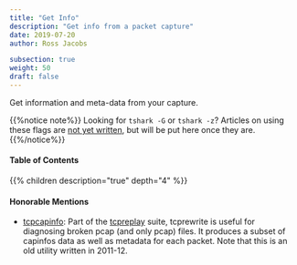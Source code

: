 ```yaml
---
title: "Get Info"
description: "Get info from a packet capture"
date: 2019-07-20
author: Ross Jacobs

subsection: true
weight: 50
draft: false
---
```


Get information and meta-data from your capture.

{{%notice note%}}
Looking for `tshark -G` or `tshark -z`? Articles on using these flags are [not yet written](/nextsteps/wishlist), but will be put here once they are.
{{%/notice%}}

#### Table of Contents

{{% children description="true" depth="4" %}}

<!-- * [ ] Add page for statistics and reports from tshark -G -->

#### Honorable Mentions

- [tcpcapinfo](https://tcpreplay.appneta.com/wiki/tcpcapinfo-man.html): Part of the [tcpreplay](https://tcpreplay.appneta.com/) suite, tcprewrite is useful for diagnosing broken pcap (and only pcap) files. It produces a subset of capinfos data as well as metadata for each packet. Note that this is an old utility written in 2011-12.
